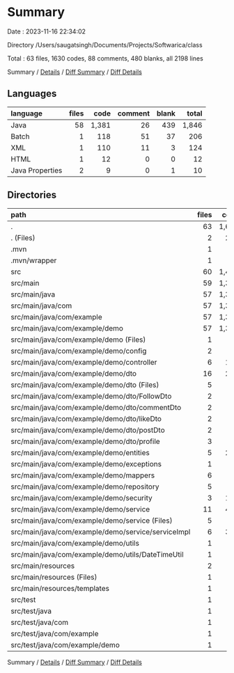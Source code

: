 # Summary

Date : 2023-11-16 22:34:02

Directory /Users/saugatsingh/Documents/Projects/Softwarica/class

Total : 63 files,  1630 codes, 88 comments, 480 blanks, all 2198 lines

Summary / [Details](details.md) / [Diff Summary](diff.md) / [Diff Details](diff-details.md)

## Languages
| language | files | code | comment | blank | total |
| :--- | ---: | ---: | ---: | ---: | ---: |
| Java | 58 | 1,381 | 26 | 439 | 1,846 |
| Batch | 1 | 118 | 51 | 37 | 206 |
| XML | 1 | 110 | 11 | 3 | 124 |
| HTML | 1 | 12 | 0 | 0 | 12 |
| Java Properties | 2 | 9 | 0 | 1 | 10 |

## Directories
| path | files | code | comment | blank | total |
| :--- | ---: | ---: | ---: | ---: | ---: |
| . | 63 | 1,630 | 88 | 480 | 2,198 |
| . (Files) | 2 | 228 | 62 | 40 | 330 |
| .mvn | 1 | 2 | 0 | 1 | 3 |
| .mvn/wrapper | 1 | 2 | 0 | 1 | 3 |
| src | 60 | 1,400 | 26 | 439 | 1,865 |
| src/main | 59 | 1,391 | 26 | 434 | 1,851 |
| src/main/java | 57 | 1,372 | 26 | 434 | 1,832 |
| src/main/java/com | 57 | 1,372 | 26 | 434 | 1,832 |
| src/main/java/com/example | 57 | 1,372 | 26 | 434 | 1,832 |
| src/main/java/com/example/demo | 57 | 1,372 | 26 | 434 | 1,832 |
| src/main/java/com/example/demo (Files) | 1 | 17 | 7 | 4 | 28 |
| src/main/java/com/example/demo/config | 2 | 27 | 0 | 9 | 36 |
| src/main/java/com/example/demo/controller | 6 | 154 | 0 | 48 | 202 |
| src/main/java/com/example/demo/dto | 16 | 215 | 0 | 81 | 296 |
| src/main/java/com/example/demo/dto (Files) | 5 | 26 | 0 | 20 | 46 |
| src/main/java/com/example/demo/dto/FollowDto | 2 | 24 | 0 | 11 | 35 |
| src/main/java/com/example/demo/dto/commentDto | 2 | 34 | 0 | 12 | 46 |
| src/main/java/com/example/demo/dto/likeDto | 2 | 24 | 0 | 11 | 35 |
| src/main/java/com/example/demo/dto/postDto | 2 | 45 | 0 | 15 | 60 |
| src/main/java/com/example/demo/dto/profile | 3 | 62 | 0 | 12 | 74 |
| src/main/java/com/example/demo/entities | 5 | 214 | 0 | 70 | 284 |
| src/main/java/com/example/demo/exceptions | 1 | 12 | 0 | 5 | 17 |
| src/main/java/com/example/demo/mappers | 6 | 73 | 0 | 44 | 117 |
| src/main/java/com/example/demo/repository | 5 | 46 | 0 | 32 | 78 |
| src/main/java/com/example/demo/security | 3 | 142 | 16 | 37 | 195 |
| src/main/java/com/example/demo/service | 11 | 430 | 3 | 94 | 527 |
| src/main/java/com/example/demo/service (Files) | 5 | 63 | 0 | 23 | 86 |
| src/main/java/com/example/demo/service/serviceImpl | 6 | 367 | 3 | 71 | 441 |
| src/main/java/com/example/demo/utils | 1 | 42 | 0 | 10 | 52 |
| src/main/java/com/example/demo/utils/DateTimeUtil | 1 | 42 | 0 | 10 | 52 |
| src/main/resources | 2 | 19 | 0 | 0 | 19 |
| src/main/resources (Files) | 1 | 7 | 0 | 0 | 7 |
| src/main/resources/templates | 1 | 12 | 0 | 0 | 12 |
| src/test | 1 | 9 | 0 | 5 | 14 |
| src/test/java | 1 | 9 | 0 | 5 | 14 |
| src/test/java/com | 1 | 9 | 0 | 5 | 14 |
| src/test/java/com/example | 1 | 9 | 0 | 5 | 14 |
| src/test/java/com/example/demo | 1 | 9 | 0 | 5 | 14 |

Summary / [Details](details.md) / [Diff Summary](diff.md) / [Diff Details](diff-details.md)